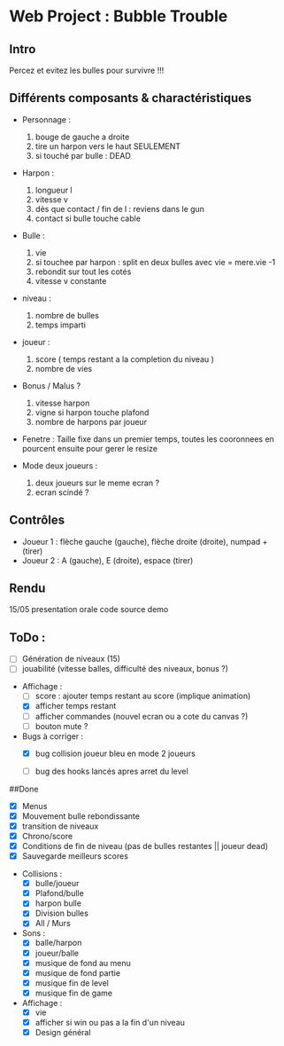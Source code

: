 # Web Project : Bubble Trouble
 
## Intro 
Percez et evitez les bulles pour survivre !!!

## Différents composants & charactéristiques

- Personnage : 
    1. bouge de gauche a droite
    2. tire un harpon vers le haut SEULEMENT
    3. si touché par bulle : DEAD

- Harpon : 
    1. longueur l
    2. vitesse v
    3. dès que contact / fin de l :  reviens dans le gun
    4. contact si bulle touche cable

- Bulle : 
    1. vie
    2. si touchee par harpon : split en deux bulles avec vie = mere.vie -1
    3. rebondit sur tout les cotés
    4. vitesse v constante

- niveau :
    1. nombre de bulles
    2. temps imparti

- joueur :
    1. score ( temps restant a la completion du niveau )
    2. nombre de vies

- Bonus / Malus ?
    1. vitesse harpon
    2. vigne si harpon touche plafond
    3. nombre de harpons par joueur

- Fenetre :
    Taille fixe dans un premier temps, toutes les cooronnees en pourcent ensuite pour gerer le resize

- Mode deux joueurs :
    1. deux joueurs sur le meme ecran ?
    2. ecran scindé ?

## Contrôles
- Joueur 1 : flèche gauche (gauche), flèche droite (droite), numpad + (tirer)
- Joueur 2 : A (gauche), E (droite), espace (tirer)

## Rendu

15/05 
presentation orale
code source
demo

## ToDo :

- [ ] Génération de niveaux (15)
- [ ] jouabilité (vitesse balles, difficulté des niveaux, bonus ?)

- Affichage :
    - [ ] score : ajouter temps restant au score (implique animation)
    - [x] afficher temps restant
    - [ ] afficher commandes (nouvel ecran ou a cote du canvas ?)
    - [ ] bouton mute ?

- Bugs à corriger :
    - [x] bug collision joueur bleu en mode 2 joueurs
    - [ ] bug des hooks lancés apres arret du level
    

##Done

- [x] Menus
- [x] Mouvement bulle rebondissante
- [x] transition de niveaux
- [x] Chrono/score
- [x] Conditions de fin de niveau (pas de bulles restantes || joueur dead)
- [x] Sauvegarde meilleurs scores

- Collisions :
    - [x] bulle/joueur
    - [x] Plafond/bulle
    - [x] harpon bulle
    - [x] Division bulles
    - [x] All / Murs

- Sons :
    - [x] balle/harpon
    - [x] joueur/balle
    - [x] musique de fond au menu
    - [x] musique de fond partie
    - [x] musique fin de level
    - [x] musique fin de game

- Affichage :
    - [x] vie
    - [x] afficher si win ou pas a la fin d'un niveau
    - [x] Design général
